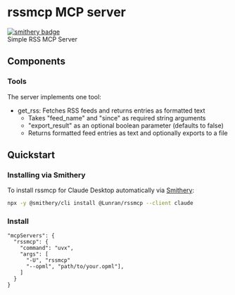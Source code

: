 # rssmcp MCP server
[![smithery badge](https://smithery.ai/badge/@Lunran/rssmcp)](https://smithery.ai/server/@Lunran/rssmcp)  
Simple RSS MCP Server

## Components

### Tools

The server implements one tool:
- get_rss: Fetches RSS feeds and returns entries as formatted text
  - Takes "feed_name" and "since" as required string arguments
  - "export_result" as an optional boolean parameter (defaults to false)
  - Returns formatted feed entries as text and optionally exports to a file

## Quickstart

### Installing via Smithery

To install rssmcp for Claude Desktop automatically via [Smithery](https://smithery.ai/server/@Lunran/rssmcp):

```bash
npx -y @smithery/cli install @Lunran/rssmcp --client claude
```

### Install

```
"mcpServers": {
  "rssmcp": {
    "command": "uvx",
    "args": [
      "-U", "rssmcp"
      "--opml", "path/to/your.opml"],
    ]
  }
}
```
